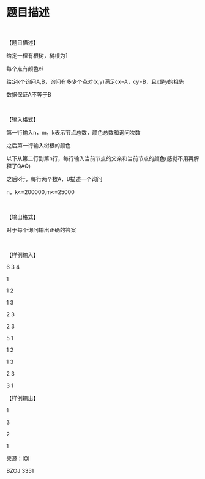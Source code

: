 # 题目描述


<p>
<br/>
</p>
<p>
【题目描述】
</p>
<p>
给定一棵有根树，树根为1
</p>
<p>
每个点有颜色ci
</p>
<p>
给定k个询问A,B，询问有多少个点对(x,y)满足cx=A，cy=B，且x是y的祖先
</p>
<p>
数据保证A不等于B
</p>
<p>
<br/>
</p>
<p>
【输入格式】
</p>
<p>
第一行输入n，m，k表示节点总数，颜色总数和询问次数
</p>
<p>
之后第一行输入树根的颜色
</p>
<p>
以下从第二行到第n行，每行输入当前节点的父亲和当前节点的颜色(感觉不用再解释了QAQ)
</p>
<p>
之后k行，每行两个数A，B描述一个询问
</p>
<p>
n，k&lt;=200000,m&lt;=25000
</p>
<p>
<br/>
</p>
<p>
【输出格式】
</p>
<p>
对于每个询问输出正确的答案
</p>
<p>
<br/>
</p>
<p>
【样例输入】
</p>
<p>
6 3 4
</p>
<p>
1
</p>
<p>
1 2
</p>
<p>
1 3
</p>
<p>
2 3
</p>
<p>
2 3
</p>
<p>
5 1
</p>
<p>
1 2
</p>
<p>
1 3
</p>
<p>
2 3
</p>
<p>
3 1
</p>
<p>
【样例输出】
</p>
<p>
1
</p>
<p>
3
</p>
<p>
2
</p>
<p>
1
</p>
<p>
来源：IOI 
</p>
<p>
BZOJ 3351
</p>
<p>
<br/>
</p>
